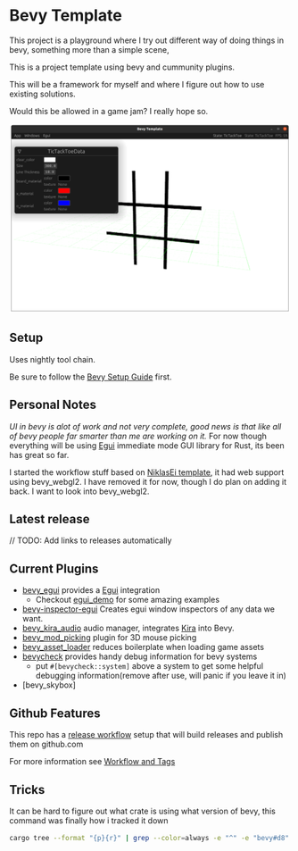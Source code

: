 # Bevy Template

This project is a playground where I try out different way of doing things in bevy, something more than a simple scene,

This is a project template using bevy and cummunity plugins.

This will be a framework for myself and where I figure out how to use existing solutions.

Would this be allowed in a game jam? I really hope so.

![Editor Example](docs/images/tick-tack-toe.png)

## Setup

Uses nightly tool chain.

Be sure to follow the [Bevy Setup Guide](https://bevyengine.org/learn/book/getting-started/setup/) first.

## Personal Notes

*UI in bevy is alot of work and not very complete, good news is that like all of bevy people far smarter than me are working on it.*
For now though everything will be using [Egui](https://github.com/emilk/egui) immediate mode GUI library for Rust, its been has great so far.

I started the workflow stuff based on [NiklasEi template](https://github.com/NiklasEi/bevy_game_template), it had web support using bevy_webgl2.
I have removed it for now, though I do plan on adding it back.  I want to look into bevy_webgl2.

## Latest release

// TODO: Add links to releases automatically

## Current Plugins

* [bevy_egui](https://github.com/mvlabat/bevy_egui) provides a [Egui](https://github.com/emilk/egui) integration
  * Checkout [egui_demo](https://github.com/emilk/egui/tree/master/egui_demo_lib/src/apps) for some amazing examples
* [bevy-inspector-egui](https://github.com/jakobhellermann/bevy-inspector-egui) Creates egui window inspectors of any data we want.
* [bevy_kira_audio](https://github.com/NiklasEi/bevy_kira_audio) audio manager, integrates [Kira](https://github.com/tesselode/kira/) into Bevy.
* [bevy_mod_picking](https://github.com/aevyrie/bevy_mod_picking) plugin for 3D mouse picking
* [bevy_asset_loader](https://github.com/NiklasEi/bevy_asset_loader) reduces boilerplate when loading game assets
* [bevycheck](https://github.com/jakobhellermann/bevycheck) provides handy debug information for bevy systems
  * put ```#[bevycheck::system]``` above a system to get some helpful debugging information(remove after use, will panic if you leave it in)
* [bevy_skybox]

## Github Features

This repo has a [release workflow](.github/workflows/release.yaml) setup that will build releases and publish them on github.com

For more information see [Workflow and Tags](docs/workflows.md)

## Tricks

It can be hard to figure out what crate is using what version of bevy, this command was finally how i tracked it down

```bash
cargo tree --format "{p}{r}" | grep --color=always -e "^" -e "bevy#d8"
```
